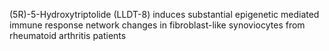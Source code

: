 (5R)-5-Hydroxytriptolide (LLDT-8) induces substantial epigenetic mediated immune response network changes in fibroblast-like synoviocytes from rheumatoid arthritis patients
